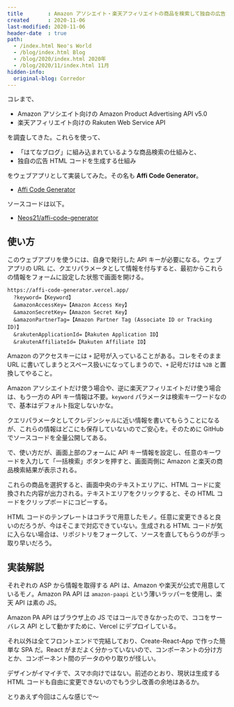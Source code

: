 ```yaml
---
title        : Amazon アソシエイト・楽天アフィリエイトの商品を検索して独自の広告コードを生成する Web アプリ「Affi Code Generator」を作った
created      : 2020-11-06
last-modified: 2020-11-06
header-date  : true
path:
  - /index.html Neo's World
  - /blog/index.html Blog
  - /blog/2020/index.html 2020年
  - /blog/2020/11/index.html 11月
hidden-info:
  original-blog: Corredor
---
```


コレまで、

- Amazon アソシエイト向けの Amazon Product Advertising API v5.0
- 楽天アフィリエイト向けの Rakuten Web Service API

を調査してきた。これらを使って、

- 「はてなブログ」に組み込まれているような商品検索の仕組みと、
- 独自の広告 HTML コードを生成する仕組み

をウェブアプリとして実装してみた。その名も **Affi Code Generator**。

- [Affi Code Generator](https://affi-code-generator.vercel.app/)

ソースコードは以下。

- [Neos21/affi-code-generator](https://github.com/Neos21/affi-code-generator)

## 使い方

このウェブアプリを使うには、自身で発行した API キーが必要になる。ウェブアプリの URL に、クエリパラメータとして情報を付与すると、最初からこれらの情報をフォームに設定した状態で画面を開ける。

```
https://affi-code-generator.vercel.app/
  ?keyword=【Keyword】
  &amazonAccessKey=【Amazon Access Key】
  &amazonSecretKey=【Amazon Secret Key】
  &amazonPartnerTag=【Amazon Partner Tag (Associate ID or Tracking ID)】
  &rakutenApplicationId=【Rakuten Application ID】
  &rakutenAffiliateId=【Rakuten Affiliate ID】
```

Amazon のアクセスキーには `+` 記号が入っていることがある。コレをそのまま URL に書いてしまうとスペース扱いになってしまうので、`+` 記号だけは `%2B` と置換してやること。

Amazon アソシエイトだけ使う場合や、逆に楽天アフィリエイトだけ使う場合は、もう一方の API キー情報は不要。`keyword` パラメータは検索キーワードなので、基本はデフォルト指定しないかな。

クエリパラメータとしてクレデンシャルに近い情報を書いてもらうことになるが、これらの情報はどこにも保存していないのでご安心を。そのために GitHub でソースコードを全量公開してある。

で、使い方だが、画面上部のフォームに API キー情報を設定し、任意のキーワードを入力して「一括検索」ボタンを押すと、画面両側に Amazon と楽天の商品検索結果が表示される。

これらの商品を選択すると、画面中央のテキストエリアに、HTML コードに変換された内容が出力される。テキストエリアをクリックすると、その HTML コードをクリップボードにコピーする。

HTML コードのテンプレートはコチラで用意したモノ。任意に変更できると良いのだろうが、今はそこまで対応できていない。生成される HTML コードが気に入らない場合は、リポジトリをフォークして、ソースを直してもらうのが手っ取り早いだろう。

## 実装解説

それぞれの ASP から情報を取得する API は、Amazon や楽天が公式で用意しているモノ。Amazon PA API は `amazon-paapi` という薄いラッパーを使用し、楽天 API は素の JS。

Amazon PA API はブラウザ上の JS ではコールできなかったので、ココをサーバレス API として動かすために、Vercel にデプロイしている。

それ以外は全てフロントエンドで完結しており、Create-React-App で作った簡単な SPA だ。React がまだよく分かっていないので、コンポーネントの分け方とか、コンポーネント間のデータのやり取りが怪しい。

デザインがイマイチで、スマホ向けではない。前述のとおり、現状は生成する HTML コードも自由に変更できないのでもう少し改善の余地はあるか。

とりあえず今回はこんな感じで〜
